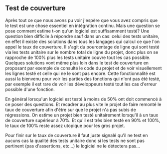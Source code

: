 
## Test de couverture

Après tout ce que nous avons pu voir j'espère que vous avez compris que le test est une chose essentiel en intégration continu. Mais une question se pose comment estime t-on qu'un logiciel est suffisamment testé? Une question bien difficile à répondre sauf dans un cas: celui des tests unitaire, en effet il existe des solutions dans tous les langages qui calcul ce que l'on appel le taux de couverture. Il s'agit du pourcentage de ligne qui sont testé via les tests unitaire sur le nombre total de ligne du projet, donc plus on se rapproche de 100% plus les tests unitaire couvre tout les cas possible. Quelques solutions vont même plus loin dans le test de couverture en proposant par exemple de consulté le code du projet et de voir visuellement les lignes testé et celle qui ne le sont pas encore. Cette fonctionnalité est aussi la bienvenu pour voir les parties des fonctions qui n'ont pas été testé, par exemple il est rare de voir les développeurs testé tout les cas d'erreur possible d'une fonction.

En général lorsqu'un logiciel est testé à moins de 50% ont doit commencé à ce poser des questions. Et recadrer au plus vite le projet de faire remonté le taux de couverture afin d'être sur que le projet n'a pas subis de régressions. On estime un projet bien testé unitairement lorsqu'il à un taux de couverture supérieur à 70%. Et qu'il est très bien testé en 90% et 100%, le taux de 100% reste assez utopique pour les gros projet.

Pour finir sur le taux de couverture il faut juste signalé qu'il ne test en aucuns cas la qualité des tests unitaire donc si les tests ne sont pas pertinent (pas d'assertions, etc...) le logiciel ne le détectera pas...
